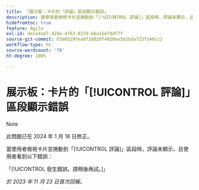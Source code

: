 ```yaml
---
title: 「展示板：卡片的「評論」區段顯示錯誤」
description: 當使用者檢視卡片並捲動到「[!UICONTROL 評論]」區段時，評論未顯示，且使用者看到錯誤。
hidefromtoc: true
feature: Agile
exl-id: deca4ad7-429e-4f63-827d-b6a1bef4df7f
source-git-commit: d3d6529fea8f2d020f4920ee5b2bda723f348cc2
workflow-type: ht
source-wordcount: '78'
ht-degree: 100%

---
```


# 展示板：卡片的「[!UICONTROL 評論]」區段顯示錯誤

>[!NOTE]
>
>此問題已在 2024 年 1 月 18 日修正。

當使用者檢視卡片並捲動到「[!UICONTROL 評論]」區段時，評論未顯示，且使用者看到以下錯誤：

「[!UICONTROL 發生錯誤。請稍後再試。]」

_於 2023 年 11 月 23 日首次回報。_

